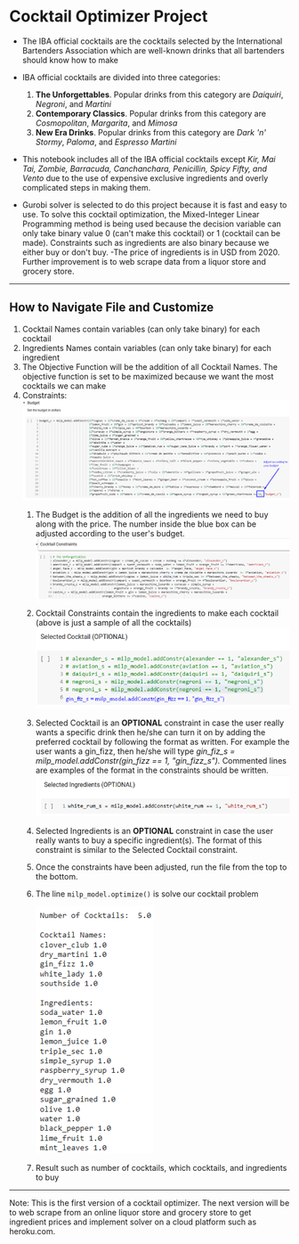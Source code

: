 # Cocktail Optimizer Project
- The IBA official cocktails are the cocktails selected by the International Bartenders Association which are well-known drinks that all bartenders should know how to make
- IBA official cocktails are divided into three categories:
  1. **The Unforgettables**. Popular drinks from this category are *Daiquiri*, *Negroni*, and *Martini*
  2. **Contemporary Classics**. Popular drinks from this category are *Cosmopolitan*, *Margarita*, and *Mimosa*
  3. **New Era Drinks**. Popular drinks from this category are *Dark 'n' Stormy*, *Paloma*, and *Espresso Martini*

- This notebook includes all of the IBA official cocktails except *Kir, Mai Tai, Zombie, Barracuda, Canchanchara, Penicillin, Spicy Fifty, and Vento* due to the use of expensive exclusive ingredients and overly complicated steps in making them.
- Gurobi solver is selected to do this project because it is fast and easy to use. To solve this cocktail optimization, the Mixed-Integer Linear Programming method is being used because the decision variable can only take binary value 0 (can't make this cocktail) or 1 (cocktail can be made). Constraints such as ingredients are also binary because we either buy or don't buy.
-The price of ingredients is in USD from 2020. Further improvement is to web scrape data from a liquor store and grocery store.
---
## How to Navigate File and Customize
1. Cocktail Names contain variables (can only take binary) for each cocktail
2. Ingredients Names contain variables (can only take binary) for each ingredient
3. The Objective Function will be the addition of all Cocktail Names. The objective function is set to be maximized because we want the most cocktails we can make
4. Constraints:
      ![alt text](https://github.com/fendihalim/fendihalim/blob/main/cocktail-project/images/budget-constraint-cocktail.png)
    1. The Budget is the addition of all the ingredients we need to buy along with the price. The number inside the blue box can be adjusted according to the user's budget.
      ![alt text](https://github.com/fendihalim/fendihalim/blob/main/cocktail-project/images/cocktail-constraint.png)
    2. Cocktail Constraints contain the ingredients to make each cocktail (above is just a sample of all the cocktails)
      ![alt text](https://github.com/fendihalim/fendihalim/blob/main/cocktail-project/images/selected-cocktail-constraint-.png)
    3. Selected Cocktail is an **OPTIONAL** constraint in case the user really wants a specific drink then he/she can turn it on by adding the preferred cocktail by following the format as written. For example the user wants a gin_fizz, then he/she will type *gin_fiz_s = milp_model.addConstr(gin_fizz == 1, "gin_fizz_s").* Commented lines are examples of the format in the constraints should be written.
      ![alt text](https://github.com/fendihalim/fendihalim/blob/main/cocktail-project/images/selected-ingredients-constraint.png)
    4. Selected Ingredients is an **OPTIONAL** constraint in case the user really wants to buy a specific ingredient(s). The format of this constraint is similar to the Selected Cocktail constraint.
    5. Once the constraints have been adjusted, run the file from the top to the bottom.
    6. The line `milp_model.optimize()` is solve our cocktail problem 
    
       ![alt text](https://github.com/fendihalim/fendihalim/blob/main/cocktail-project/images/cocktail-result.png)
       
    6. Result such as number of cocktails, which cocktails, and ingredients to buy
   
---
Note: This is the first version of a cocktail optimizer. The next version will be to web scrape from an online liquor store and grocery store to get ingredient prices and implement solver on a cloud platform such as heroku.com.
